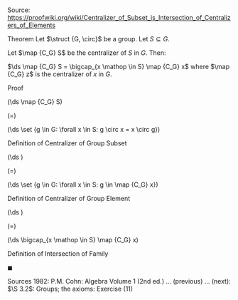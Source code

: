 # 

Source: https://proofwiki.org/wiki/Centralizer_of_Subset_is_Intersection_of_Centralizers_of_Elements

Theorem
Let $\struct {G, \circ}$ be a group.
Let $S \subseteq G$.

Let $\map {C_G} S$ be the centralizer of $S$ in $G$.
Then:

$\ds \map {C_G} S = \bigcap_{x \mathop \in S} \map {C_G} x$
where $\map {C_G} z$ is the centralizer of $x$ in $G$.


Proof













\(\ds \map {C_G} S\)

\(=\)







\(\ds \set {g \in G: \forall x \in S: g \circ x = x \circ g}\)





Definition of Centralizer of Group Subset














\(\ds \)

\(=\)







\(\ds \set {g \in G: \forall x \in S: g \in \map {C_G} x}\)





Definition of Centralizer of Group Element














\(\ds \)

\(=\)







\(\ds \bigcap_{x \mathop \in S} \map {C_G} x\)





Definition of Intersection of Family



$\blacksquare$


Sources
1982: P.M. Cohn: Algebra Volume 1 (2nd ed.) ... (previous) ... (next): $\S 3.2$: Groups; the axioms: Exercise $(11)$




